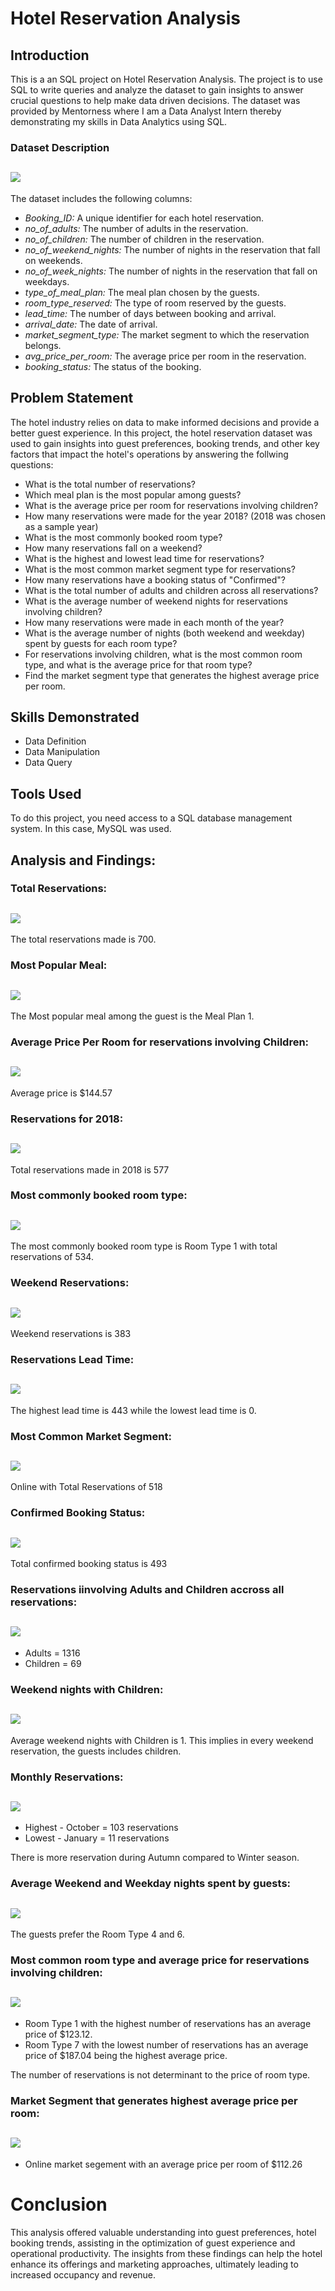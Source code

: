 # Hotel Reservation Analysis

## Introduction
This is a an SQL project on Hotel Reservation Analysis. The project is to use SQL to write queries and analyze the dataset to gain insights to answer crucial questions to help make data driven decisions. The dataset was provided by Mentorness where I am a Data Analyst Intern thereby demonstrating my skills in Data Analytics using SQL.
### Dataset Description 
![](sql0001.png)
---
The dataset includes the following columns: 
-  _Booking_ID:_ A unique identifier for each hotel reservation.
-  _no_of_adults:_ The number of adults in the reservation.
-  _no_of_children:_ The number of children in the reservation.
-  _no_of_weekend_nights:_ The number of nights in the reservation that fall on weekends.
-  _no_of_week_nights:_ The number of nights in the reservation that fall on weekdays.
-  _type_of_meal_plan:_ The meal plan chosen by the guests.
-  _room_type_reserved:_ The type of room reserved by the guests.
-  _lead_time:_ The number of days between booking and arrival.
-  _arrival_date:_ The date of arrival.
-  _market_segment_type:_ The market segment to which the reservation belongs.
-  _avg_price_per_room:_ The average price per room in the reservation.
-  _booking_status:_ The status of the booking.
## Problem Statement
The hotel industry relies on data to make informed decisions and provide a better guest experience. In this project, the hotel reservation dataset was used to gain insights into guest preferences, booking trends, and other key factors that impact the hotel's operations by answering the follwing questions:
*  What is the total number of reservations?
*  Which meal plan is the most popular among guests?
*  What is the average price per room for reservations involving children?
*  How many reservations were made for the year 2018? (2018 was chosen as a sample year)
*  What is the most commonly booked room type? 
*  How many reservations fall on a weekend?
*  What is the highest and lowest lead time for reservations?
*  What is the most common market segment type for reservations?
*  How many reservations have a booking status of "Confirmed"?
*  What is the total number of adults and children across all reservations? 
*  What is the average number of weekend nights for reservations involving children? 
*  How many reservations were made in each month of the year?
*  What is the average number of nights (both weekend and weekday) spent by guests for each room type? 
*  For reservations involving children, what is the most common room type, and what is the average price for that room type? 
*  Find the market segment type that generates the highest average price per room. 

## Skills Demonstrated
-  Data Definition
-  Data Manipulation
-  Data Query
  
## Tools Used
To do this project, you need access to a SQL database management system. In this case, MySQL was used.

## Analysis and Findings:

### Total Reservations:
![](sql1.png)
---
The total reservations made is 700.

### Most Popular Meal:
![](sql2.png)
---
The Most popular meal among the guest is the Meal Plan 1.

### Average Price Per Room for reservations involving Children:
![](sql3.png)
---
Average price is $144.57

### Reservations for 2018:
![](sql4.png)
---
Total reservations made in 2018 is 577

### Most commonly booked room type:
![](sql5.png)
---
The most commonly booked room type is Room Type 1 with total reservations of 534.

### Weekend Reservations:
![](sql6.png)
---
Weekend reservations is 383

### Reservations Lead Time:
![](sql7.png)
---
The highest lead time is 443 while the lowest lead time is 0.

### Most Common Market Segment:
![](sql8.png)
---
Online with Total Reservations of 518

### Confirmed Booking Status:
![](sql9.png)
---
Total confirmed booking status is 493

### Reservations iinvolving Adults and Children accross all reservations:
![](sql10.png)
---
-  Adults = 1316
-  Children = 69

### Weekend nights with Children:
![](sql11.png)
---
Average weekend nights with Children is 1. This implies in every weekend reservation, the guests includes children.

### Monthly Reservations:
![](sql12.png)
---
-  Highest - October = 103 reservations
-  Lowest  - January = 11 reservations  <br>

There is more reservation during Autumn compared to Winter season.

### Average Weekend and Weekday nights spent by guests:
![](sql13.png)
---
The guests prefer the Room Type 4 and 6.

### Most common room type and average price for reservations involving children:
![](sql14.png)
---
-  Room Type 1 with the highest number of reservations has an average price of $123.12.
-  Room Type 7 with the lowest number of reservations has an average price of $187.04 being the highest average price. <br>

The number of reservations is not determinant to the price of room type.

### Market Segment that generates highest average price per room:
![](sql15.png)
---
-  Online market segement with an average price per room of $112.26
  
# Conclusion
This analysis offered valuable understanding into guest preferences, hotel booking trends, assisting in the optimization of guest experience and operational productivity. The insights from these findings can help the hotel enhance its offerings and marketing approaches, ultimately leading to increased occupancy and revenue. 

